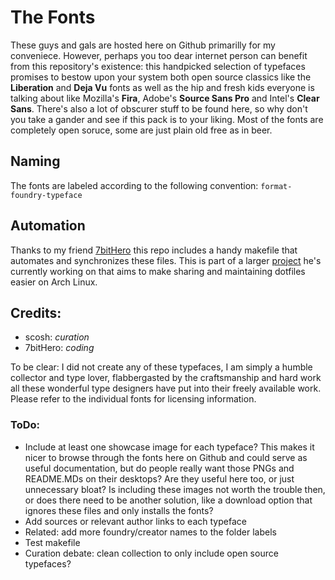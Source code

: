 # The Fonts
These guys and gals are hosted here on Github primarilly for my conveniece. However, perhaps you too dear internet person can benefit from this repository's existence: this handpicked selection of typefaces promises to bestow upon your system both open source classics like the **Liberation** and **Deja Vu** fonts as well as the hip and fresh kids everyone is talking about like Mozilla's **Fira**, Adobe's **Source Sans Pro** and Intel's **Clear Sans**. There's also a lot of obscurer stuff to be found here, so why don't you take a gander and see if this pack is to your liking. Most of the fonts are completely open soruce, some are just plain old free as in beer.

## Naming
The fonts are labeled according to the following convention: `format-foundry-typeface`

## Automation
Thanks to my friend [7bitHero](https://github.com/7bitHero) this repo includes a handy makefile that automates and synchronizes these files. This is part of a larger [project](https://github.com/7bitHero/dotfiles) he's currently working on that aims to make sharing and maintaining dotfiles easier on Arch Linux.

## Credits:
- scosh: *curation*
- 7bitHero: *coding*

To be clear: I did not create any of these typefaces, I am simply a humble collector and type lover, flabbergasted by the craftsmanship and hard work all these wonderful type designers have put into their freely available work. Please refer to the individual fonts for licensing information.

### ToDo:
- Include at least one showcase image for each typeface? This makes it nicer to browse through the fonts here on Github and could serve as useful documentation, but do people really want those PNGs and README.MDs on their desktops? Are they useful here too, or just unnecessary bloat? Is including these images not worth the trouble then, or does there need to be another solution, like a download option that ignores these files and only installs the fonts?
- Add sources or relevant author links to each typeface
- Related: add more foundry/creator names to the folder labels
- Test makefile
- Curation debate: clean collection to only include open source typefaces?
